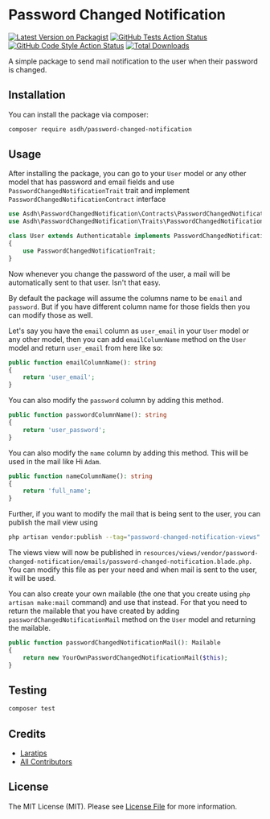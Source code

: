 # Password Changed Notification

[![Latest Version on Packagist](https://img.shields.io/packagist/v/asdh/password-changed-notification.svg?style=flat-square)](https://packagist.org/packages/asdh/password-changed-notification)
[![GitHub Tests Action Status](https://img.shields.io/github/workflow/status/asdh/password-changed-notification/run-tests?label=tests)](https://github.com/asdh/password-changed-notification/actions?query=workflow%3Arun-tests+branch%3Amain)
[![GitHub Code Style Action Status](https://img.shields.io/github/workflow/status/asdh/password-changed-notification/Check%20&%20fix%20styling?label=code%20style)](https://github.com/asdh/password-changed-notification/actions?query=workflow%3A"Check+%26+fix+styling"+branch%3Amain)
[![Total Downloads](https://img.shields.io/packagist/dt/asdh/password-changed-notification.svg?style=flat-square)](https://packagist.org/packages/asdh/password-changed-notification)

A simple package to send mail notification to the user when their password is changed.

## Installation

You can install the package via composer:

```bash
composer require asdh/password-changed-notification
```

## Usage

After installing the package, you can go to your `User` model or any other model that has password and email fields and use `PasswordChangedNotificationTrait` trait and implement `PasswordChangedNotificationContract` interface

```php
use Asdh\PasswordChangedNotification\Contracts\PasswordChangedNotificationContract;
use Asdh\PasswordChangedNotification\Traits\PasswordChangedNotificationTrait;

class User extends Authenticatable implements PasswordChangedNotificationContract
{
    use PasswordChangedNotificationTrait;
}
```

Now whenever you change the password of the user, a mail will be automatically sent to that user. Isn't that easy.

By default the package will assume the columns name to be `email` and `password`. But if you have different column name for those fields then you can modify those as well.

Let's say you have the `email` column as `user_email` in your `User` model or any other model, then you can add `emailColumnName` method on the `User` model and return `user_email` from here like so:

```php
public function emailColumnName(): string
{
    return 'user_email';
}
```

You can also modify the `password` column by adding this method.

```php
public function passwordColumnName(): string
{
    return 'user_password';
}
```

You can also modify the `name` column by adding this method. This will be used in the mail like Hi `Adam`.

```php
public function nameColumnName(): string
{
    return 'full_name';
}
```

Further, if you want to modify the mail that is being sent to the user, you can publish the mail view using

```bash
php artisan vendor:publish --tag="password-changed-notification-views"
```

The views view will now be published in `resources/views/vendor/password-changed-notification/emails/password-changed-notification.blade.php`. You can modify this file as per your need and when mail is sent to the user, it will be used.

You can also create your own mailable (the one that you create using `php artisan make:mail` command) and use that instead. For that you need to return the mailable that you have created by adding `passwordChangedNotificationMail` method on the `User` model and returning the mailable.

```php
public function passwordChangedNotificationMail(): Mailable
{
    return new YourOwnPasswordChangedNotificationMail($this);
}
```

## Testing

```bash
composer test
```

## Credits

-   [Laratips](https://github.com/Laratipsofficial)
-   [All Contributors](../../contributors)

## License

The MIT License (MIT). Please see [License File](LICENSE.md) for more information.
